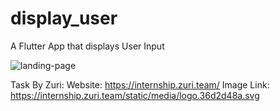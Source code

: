 # display_user
A Flutter App that displays User Input

![landing-page](https://github.com/JideijeEmeka/displayInput/blob/6c7e743f3b601e17d2d47bc6aa16f54840f3dfaa/assets/images/zuri-task2.gif)

Task By Zuri: Website: https://internship.zuri.team/ Image Link: https://internship.zuri.team/static/media/logo.36d2d48a.svg